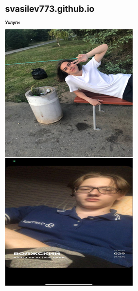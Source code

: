 # svasilev773.github.io
<html>
 <head>
  <meta charset="utf-8">
 </head>
 <body>
  <p>
<p><b>Услуги<b><p>
<img src="photo_2022-09-10_13-25-15.jpg" alt="Фотография 1" width="420" height="420">
<img src="photo_2022-09-10_13-28-27.jpg" alt="Фотография 1" width="420" height="420">
  </p>
 </body>
</html>
